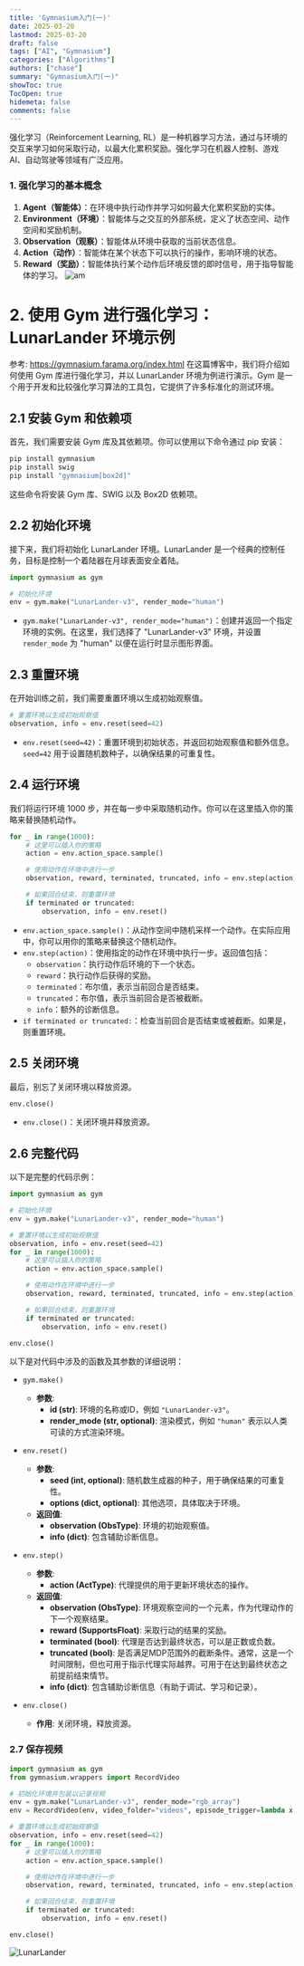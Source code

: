 ```yaml
---
title: 'Gymnasium入门(一)'
date: 2025-03-20
lastmod: 2025-03-20
draft: false
tags: ["AI", "Gymnasium"]
categories: ["Algorithms"]
authors: ["chase"]
summary: "Gymnasium入门(一)"
showToc: true
TocOpen: true
hidemeta: false
comments: false
---
```


强化学习（Reinforcement Learning, RL）是一种机器学习方法，通过与环境的交互来学习如何采取行动，以最大化累积奖励。强化学习在机器人控制、游戏 AI、自动驾驶等领域有广泛应用。
### 1. 强化学习的基本概念

1. **Agent（智能体）**：在环境中执行动作并学习如何最大化累积奖励的实体。
2. **Environment（环境）**：智能体与之交互的外部系统，定义了状态空间、动作空间和奖励机制。
3. **Observation（观察）**：智能体从环境中获取的当前状态信息。
4. **Action（动作）**：智能体在某个状态下可以执行的操作，影响环境的状态。
5. **Reward（奖励）**：智能体执行某个动作后环境反馈的即时信号，用于指导智能体的学习。
![am](am.jpg)

# 2. 使用 Gym 进行强化学习：LunarLander 环境示例
参考: https://gymnasium.farama.org/index.html
在这篇博客中，我们将介绍如何使用 Gym 库进行强化学习，并以 LunarLander 环境为例进行演示。Gym 是一个用于开发和比较强化学习算法的工具包，它提供了许多标准化的测试环境。

## 2.1 安装 Gym 和依赖项

首先，我们需要安装 Gym 库及其依赖项。你可以使用以下命令通过 pip 安装：

```bash
pip install gymnasium
pip install swig
pip install "gymnasium[box2d]"
```

这些命令将安装 Gym 库、SWIG 以及 Box2D 依赖项。

## 2.2 初始化环境

接下来，我们将初始化 LunarLander 环境。LunarLander 是一个经典的控制任务，目标是控制一个着陆器在月球表面安全着陆。

```python
import gymnasium as gym

# 初始化环境
env = gym.make("LunarLander-v3", render_mode="human")
```

- `gym.make("LunarLander-v3", render_mode="human")`：创建并返回一个指定环境的实例。在这里，我们选择了 "LunarLander-v3" 环境，并设置 `render_mode` 为 "human" 以便在运行时显示图形界面。

## 2.3 重置环境

在开始训练之前，我们需要重置环境以生成初始观察值。

```python
# 重置环境以生成初始观察值
observation, info = env.reset(seed=42)
```

- `env.reset(seed=42)`：重置环境到初始状态，并返回初始观察值和额外信息。`seed=42` 用于设置随机数种子，以确保结果的可重复性。

## 2.4 运行环境

我们将运行环境 1000 步，并在每一步中采取随机动作。你可以在这里插入你的策略来替换随机动作。

```python
for _ in range(1000):
    # 这里可以插入你的策略
    action = env.action_space.sample()

    # 使用动作在环境中进行一步
    observation, reward, terminated, truncated, info = env.step(action)

    # 如果回合结束，则重置环境
    if terminated or truncated:
        observation, info = env.reset()
```

- `env.action_space.sample()`：从动作空间中随机采样一个动作。在实际应用中，你可以用你的策略来替换这个随机动作。
- `env.step(action)`：使用指定的动作在环境中执行一步。返回值包括：
  - `observation`：执行动作后环境的下一个状态。
  - `reward`：执行动作后获得的奖励。
  - `terminated`：布尔值，表示当前回合是否结束。
  - `truncated`：布尔值，表示当前回合是否被截断。
  - `info`：额外的诊断信息。
- `if terminated or truncated:`：检查当前回合是否结束或被截断。如果是，则重置环境。

## 2.5 关闭环境

最后，别忘了关闭环境以释放资源。

```python
env.close()
```

- `env.close()`：关闭环境并释放资源。

## 2.6 完整代码

以下是完整的代码示例：

```python
import gymnasium as gym

# 初始化环境
env = gym.make("LunarLander-v3", render_mode="human")

# 重置环境以生成初始观察值
observation, info = env.reset(seed=42)
for _ in range(1000):
    # 这里可以插入你的策略
    action = env.action_space.sample()

    # 使用动作在环境中进行一步
    observation, reward, terminated, truncated, info = env.step(action)

    # 如果回合结束，则重置环境
    if terminated or truncated:
        observation, info = env.reset()

env.close()
```
以下是对代码中涉及的函数及其参数的详细说明：

-  `gym.make()`
	- **参数**:
	  - **id (str)**: 环境的名称或ID，例如 `"LunarLander-v3"`。
	  - **render_mode (str, optional)**: 渲染模式，例如 `"human"` 表示以人类可读的方式渲染环境。

- `env.reset()`
	- **参数**:
	  - **seed (int, optional)**: 随机数生成器的种子，用于确保结果的可重复性。
	  - **options (dict, optional)**: 其他选项，具体取决于环境。
	- **返回值**:
	  - **observation (ObsType)**: 环境的初始观察值。
	  - **info (dict)**: 包含辅助诊断信息。

-  `env.step()`
	- **参数**:
	  - **action (ActType)**: 代理提供的用于更新环境状态的操作。
	- **返回值**:
	  - **observation (ObsType)**: 环境观察空间的一个元素，作为代理动作的下一个观察结果。
	  - **reward (SupportsFloat)**: 采取行动的结果的奖励。
	  - **terminated (bool)**: 代理是否达到最终状态，可以是正数或负数。
	  - **truncated (bool)**: 是否满足MDP范围外的截断条件。通常，这是一个时间限制，但也可用于指示代理实际越界。可用于在达到最终状态之前提前结束情节。
	  - **info (dict)**: 包含辅助诊断信息（有助于调试、学习和记录）。

-  `env.close()`
	- **作用**: 关闭环境，释放资源。


### 2.7 保存视频
```python
import gymnasium as gym
from gymnasium.wrappers import RecordVideo

# 初始化环境并包装以记录视频
env = gym.make("LunarLander-v3", render_mode="rgb_array")
env = RecordVideo(env, video_folder="videos", episode_trigger=lambda x: True)

# 重置环境以生成初始观察值
observation, info = env.reset(seed=42)
for _ in range(1000):
    # 这里可以插入你的策略
    action = env.action_space.sample()

    # 使用动作在环境中进行一步
    observation, reward, terminated, truncated, info = env.step(action)

    # 如果回合结束，则重置环境
    if terminated or truncated:
        observation, info = env.reset()

env.close()
```

![LunarLander](LunarLander.gif)
